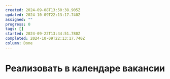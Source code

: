 ```yaml
---
created: 2024-09-08T13:50:38.905Z
updated: 2024-10-09T22:13:17.740Z
assigned: ""
progress: 0
tags: []
started: 2024-09-22T13:44:51.780Z
completed: 2024-10-09T22:13:17.740Z
column: Done
---
```


# Реализовать в календаре вакансии
